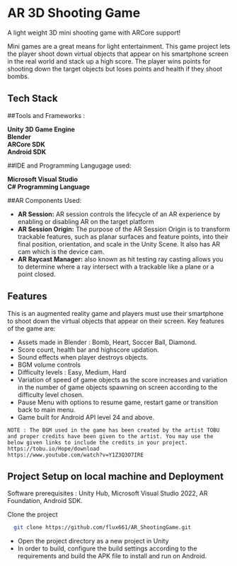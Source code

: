 
# AR  3D Shooting Game

A light weight 3D mini shooting game with ARCore support!

Mini games are a great means for light entertainment. This game project lets the player shoot down virtual objects that appear on his smartphone screen in the real world and stack up a high score. The player wins points for shooting down the target objects but loses points and health if they shoot bombs.



## Tech Stack

##Tools and Frameworks :

**Unity 3D Game Engine**  
**Blender**  
**ARCore SDK**  
**Android SDK**   

##IDE and Programming Langugage used:  

**Microsoft Visual Studio**  
**C# Programming Language**  

##AR Components Used:  

- **AR Session:** AR session controls the lifecycle of an AR experience by enabling or disabling AR on the target platform
- **AR Session Origin:** The purpose of the AR Session Origin is to transform trackable features, such as planar surfaces and feature points, into their final position, orientation, and scale in the Unity Scene. It also has AR cam which is the device cam.
- **AR Raycast Manager:** also known as hit testing ray casting allows you to determine where a ray intersect with a trackable like a plane or a point closed.


      



## Features

This is an augmented reality game and players must use their smartphone to shoot down the virtual objects that appear on their screen. Key features of the game are:
- Assets made in Blender : Bomb, Heart, Soccer Ball, Diamond.
- Score count, health bar and highscore updation.
- Sound effects when player destroys objects.
- BGM volume controls
- Difficulty levels : Easy, Medium, Hard
- Variation of speed of game objects as the score increases and variation in the number of game objects spawning on screen according to the difficulty level chosen.
- Pause Menu with options to resume game, restart game or transition back to main menu. 
- Game built for Android API level 24 and above. 



 ```
 NOTE : The BGM used in the game has been created by the artist TOBU and proper credits have been given to the artist. You may use the below given links to include the credits in your project.
https://tobu.io/Hope/download
https://www.youtube.com/watch?v=Y1Z3Q3O7IRE 
```
 


## Project Setup on local machine and Deployment

Software prerequisites : Unity Hub, Microsoft Visual Studio 2022, AR Foundation, Android SDK.

Clone the project

```bash
  git clone https://github.com/flux661/AR_ShootingGame.git
```

- Open the project directory as a new project in Unity 
- In order to build, configure the build settings according to the requirements and build the APK file to install and run on Android.
